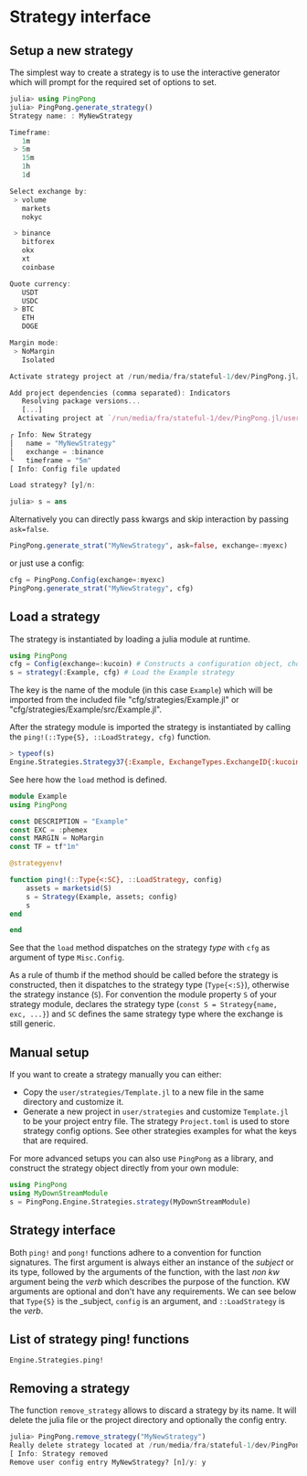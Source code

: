 # Strategy interface

## Setup a new strategy
The simplest way to create a strategy is to use the interactive generator which will prompt 
for the required set of options to set.

``` julia
julia> using PingPong
julia> PingPong.generate_strategy()
Strategy name: : MyNewStrategy

Timeframe:
   1m
 > 5m
   15m
   1h
   1d

Select exchange by:
 > volume
   markets
   nokyc

 > binance
   bitforex
   okx
   xt
   coinbase

Quote currency:
   USDT
   USDC
 > BTC
   ETH
   DOGE

Margin mode:
 > NoMargin
   Isolated

Activate strategy project at /run/media/fra/stateful-1/dev/PingPong.jl/user/strategies/MyNewStrategy? [y]/n: y

Add project dependencies (comma separated): Indicators
   Resolving package versions...
   [...]
  Activating project at `/run/media/fra/stateful-1/dev/PingPong.jl/user/strategies/MyNewStrategy`

┌ Info: New Strategy
│   name = "MyNewStrategy"
│   exchange = :binance
└   timeframe = "5m"
[ Info: Config file updated

Load strategy? [y]/n: 

julia> s = ans
```
Alternatively you can directly pass kwargs and skip interaction by passing `ask=false`.
``` julia
PingPong.generate_strat("MyNewStrategy", ask=false, exchange=:myexc)
```
or just use a config:
``` julia
cfg = PingPong.Config(exchange=:myexc)
PingPong.generate_strat("MyNewStrategy", cfg)
```
## Load a strategy

The strategy is instantiated by loading a julia module at runtime.

```julia
using PingPong
cfg = Config(exchange=:kucoin) # Constructs a configuration object, choosing kucoin as exchange
s = strategy(:Example, cfg) # Load the Example strategy
```

The key is the name of the module (in this case `Example`) which will be imported from the included file "cfg/strategies/Example.jl" or "cfg/strategies/Example/src/Example.jl".

After the strategy module is imported the strategy is instantiated by calling the `ping!(::Type{S}, ::LoadStrategy, cfg)` function.

```julia
> typeof(s)
Engine.Strategies.Strategy37{:Example, ExchangeTypes.ExchangeID{:kucoin}(), :USDT}
```

See here how the `load` method is defined.

```julia
module Example
using PingPong

const DESCRIPTION = "Example"
const EXC = :phemex
const MARGIN = NoMargin
const TF = tf"1m"

@strategyenv!

function ping!(::Type{<:SC}, ::LoadStrategy, config)
    assets = marketsid(S)
    s = Strategy(Example, assets; config)
    s
end

end
```

See that the `load` method dispatches on the strategy _type_ with `cfg` as argument of type `Misc.Config`.

As a rule of thumb if the method should be called before the strategy is constructed, then it dispatches to the strategy type (`Type{<:S}`), otherwise the strategy instance (`S`). For convention the module property `S` of your strategy module, declares the strategy type (`const S = Strategy{name, exc, ...}`) and `SC` defines the same strategy type where the exchange is still generic.

## Manual setup
If you want to create a strategy manually you can either:
- Copy the `user/strategies/Template.jl` to a new file in the same directory and customize it.
- Generate a new project in `user/strategies` and customize `Template.jl` to be your project entry file. The strategy `Project.toml` is used to store strategy config options. See other strategies examples for what the keys that are required.

For more advanced setups you can also use `PingPong` as a library, and construct the strategy object directly from your own module:

``` julia
using PingPong
using MyDownStreamModule
s = PingPong.Engine.Strategies.strategy(MyDownStreamModule)
```


## Strategy interface
Both `ping!` and `pong!` functions adhere to a convention for function signatures. The first argument is always 
either an instance of the _subject_ or its type, followed by the arguments of the function, with the last *non kw* argument being the _verb_ which describes the purpose of the function. KW arguments are optional and don't have any requirements. We can see below that `Type{S}` is the _subject, `config` is an argument, and `::LoadStrategy` is the _verb_.

## List of strategy ping! functions

```@docs
Engine.Strategies.ping!
```

## Removing a strategy
The function `remove_strategy` allows to discard a strategy by its name. It will delete the julia file or the project directory and optionally the config entry.

``` julia
julia> PingPong.remove_strategy("MyNewStrategy")
Really delete strategy located at /run/media/fra/stateful-1/dev/PingPong.jl/user/strategies/MyNewStrategy? [n]/y: y
[ Info: Strategy removed
Remove user config entry MyNewStrategy? [n]/y: y
```

